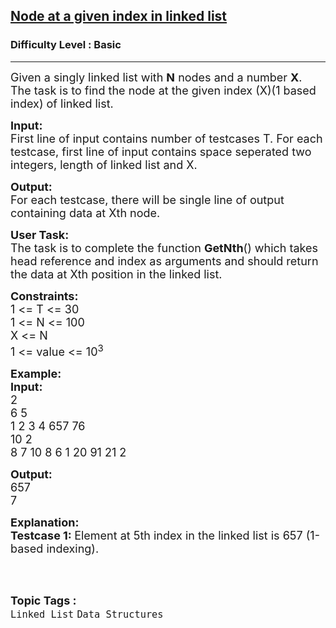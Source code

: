 <h2><a href="https://practice.geeksforgeeks.org/problems/node-at-a-given-index-in-linked-list/1?page=1&difficulty[]=-2&difficulty[]=-1&difficulty[]=0&status[]=unsolved&category[]=Linked%20List&sortBy=submissions">Node at a given index in linked list</a></h2><h3>Difficulty Level : Basic</h3><hr><div class="problems_problem_content__Xm_eO"><p><span style="font-size:18px">Given a singly linked list with <strong>N</strong> nodes and a number <strong>X</strong>. The task is to find the node at the given index (X)(1 based index) of&nbsp;linked list.&nbsp;</span></p>

<p><span style="font-size:18px"><strong>Input:</strong><br>
First line of input contains number of testcases T. For each testcase, first line of input contains space seperated two integers, length of linked list and X.</span></p>

<p><span style="font-size:18px"><strong>Output:</strong><br>
For each testcase, there will be single line of output containing data at Xth node.</span></p>

<p><span style="font-size:18px"><strong>User Task:</strong><br>
The task is to complete the function <strong>GetNth</strong>() which takes head reference and index as arguments and should return the data at Xth position in the linked list.</span></p>

<p><span style="font-size:18px"><strong>Constraints:</strong><br>
1 &lt;= T &lt;= 30<br>
1 &lt;= N &lt;= 100<br>
X &lt;= N<br>
1 &lt;= value &lt;= 10<sup>3</sup></span></p>

<p><span style="font-size:18px"><strong>Example:<br>
Input:</strong><br>
2<br>
6 5<br>
1 2 3 4 657 76<br>
10 2<br>
8 7 10 8 6 1 20 91 21 2</span></p>

<p><span style="font-size:18px"><strong>Output:</strong><br>
657<br>
7</span></p>

<p><span style="font-size:18px"><strong>Explanation:<br>
Testcase 1: </strong>Element at 5th index in the linked list is 657 (1-based indexing).</span><br>
&nbsp;</p>
</div><br><p><span style=font-size:18px><strong>Topic Tags : </strong><br><code>Linked List</code>&nbsp;<code>Data Structures</code>&nbsp;